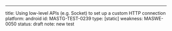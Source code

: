 ---
title: Using low-level APIs (e.g. Socket) to set up a custom HTTP connection
platform: android
id: MASTG-TEST-0239
type: [static]
weakness: MASWE-0050
status: draft
note: new test
